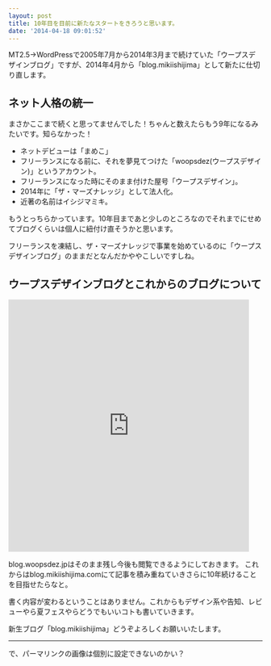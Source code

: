```yaml
---
layout: post
title: 10年目を目前に新たなスタートをきろうと思います。
date: '2014-04-18 09:01:52'
---
```


MT2.5→WordPressで2005年7月から2014年3月まで続けていた「ウープスデザインブログ」ですが、2014年4月から「blog.mikiishijima」として新たに仕切り直します。

## ネット人格の統一

まさかここまで続くと思ってませんでした！ちゃんと数えたらもう9年になるみたいです。知らなかった！

* ネットデビューは「まめこ」
* フリーランスになる前に、それを夢見てつけた「woopsdez(ウープスデザイン)」というアカウント。
* フリーランスになった時にそのまま付けた屋号「ウープスデザイン」。
* 2014年に「ザ・マーズナレッジ」として法人化。
* 近著の名前はイシジマミキ。

もうとっちらかっています。10年目まであと少しのところなのでそれまでにせめてブログくらいは個人に紐付け直そうかと思います。

フリーランスを凍結し、ザ・マーズナレッジで事業を始めているのに「ウープスデザインブログ」のままだとなんだかややこしいですしね。

## ウープスデザインブログとこれからのブログについて

<iframe src="https://www.flickr.com/photos/woops_/13989829403/in/photostream/player/" width="477" height="500" frameborder="0" allowfullscreen webkitallowfullscreen mozallowfullscreen oallowfullscreen msallowfullscreen></iframe>

blog.woopsdez.jpはそのまま残し今後も閲覧できるようにしておきます。
これからはblog.mikiishijima.comにて記事を積み重ねていきさらに10年続けることを目指せたらなと。

書く内容が変わるということはありません。これからもデザイン系や告知、レビューやら夏フェスやらどうでもいいコトも書いていきます。

新生ブログ「blog.mikiishijima」どうぞよろしくお願いいたします。

---

で、パーマリンクの画像は個別に設定できないのかい？